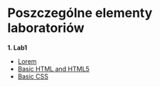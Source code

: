 
# Poszczególne elementy laboratoriów
**1. Lab1**
  * [Lorem](https://fantazjum.github.io/Programowanie-Interfejsow-Webowych/Lab1/Lorem.html)
  * [Basic HTML and HTML5](https://fantazjum.github.io/Programowanie-Interfejsow-Webowych/Lab1/Basic-HTML-and-HTML5.html)
  * [Basic CSS](https://fantazjum.github.io/Programowanie-Interfejsow-Webowych/Lab1/Basic-CSS.html)

